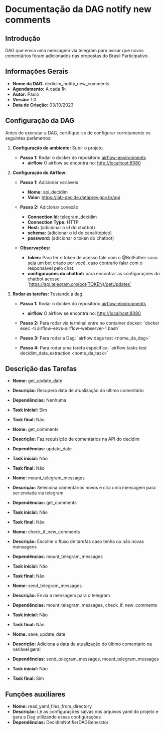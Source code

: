 # Documentação da DAG notify new comments

<!-- START doctoc generated TOC please keep comment here to allow auto update -->
<!-- DON'T EDIT THIS SECTION, INSTEAD RE-RUN doctoc TO UPDATE -->
<!-- END doctoc generated TOC please keep comment here to allow auto update -->

## Introdução

DAG que envia uma mensagem via telegram para avisar que novos comentários foram adicionados nas propostas do Brasil Participativo.

## Informações Gerais

- **Nome da DAG:** dedicim_notify_new_comments
- **Agendamento:** A cada 1h
- **Autor:** Paulo
- **Versão:** 1.0
- **Data de Criação:** 03/10/2023

## Configuração da DAG

Antes de executar a DAG, certifique-se de configurar corretamente os seguintes parâmetros:

1. **Configuração de ambiente:** Subir o projeto.
    - **Passo 1:** Rodar o docker do repositório [airflow-environments](https://gitlab.com/lappis-unb/decidimbr/airflow-envs)
        - **airflow** O airflow se encontra no: <http://localhost:8080>

2. **Configuração do Airflow:**
    - **Passo 1:** Adicionar variáveis
        - **Nome:** api_decidim
        - **Valor:** <https://lab-decide.dataprev.gov.br/api>

    - **Passo 2:** Adicionar conexão
        - **Connection Id:** telegram_decidim
        - **Connection Type:** HTTP
        - **Host:** (adicionar o id do chatbot)
        - **schema:** (adicionar o id do canal/tópico)
        - **password:** (adicionar o token do chatbot)

    - **Observações:**
        - **token:** Para ter o token de acesso fale com o @BotFather caso seja um bot criado por você, caso contrario falar com o responsável pelo chat.
        - **configurações do chatbot:** para encontrar as configurações do chatbot acesse: ´<https://api.telegram.org/bot(TOKEN)/getUpdates´>

3. **Rodar as tarefas:** Testando a dag.
    - **Passo 1:** Rodar o docker do repositório [airflow-environments](https://gitlab.com/lappis-unb/decidimbr/airflow-envs)
        - **airflow** O airflow se encontra no: <http://localhost:8080>

    - **Passo 2:** Para rodar via terminal entre no container docker: ´docker exec -ti airflow-envs-airflow-webserver-1 bash´

    - **Passo 3:** Para rodar a Dag: ´airflow dags test <nome_da_dag>´

    - **Passo 4:** Para rodar uma tarefa específica: ´airflow tasks test decidim_data_extraction <nome_da_task>´

## Descrição das Tarefas

- **Nome:** get_update_date
- **Descrição:** Recupera data de atualização do último comentário
- **Dependências:** Nenhuma
- **Task inicial:** Sim
- **Task final:** Não

- **Nome:** get_comments
- **Descrição:** Faz requisição de comentários na API do decidim
- **Dependências:** update_date
- **Task inicial:** Não
- **Task final:** Não

- **Nome:** mount_telegram_messages
- **Descrição:** Seleciona comentários novos e cria uma mensagem para ser enviada via telegram
- **Dependências:** get_comments
- **Task inicial:** Não
- **Task final:** Não

- **Nome:** check_if_new_comments
- **Descrição:** Escolhe o fluxo de tarefas caso tenha ou não novas mensagens
- **Dependências:** mount_telegram_messages
- **Task inicial:** Não
- **Task final:** Não

- **Nome:** send_telegram_messages
- **Descrição:** Envia a mensagem para o telegram
- **Dependências:** mount_telegram_messages, check_if_new_comments
- **Task inicial:** Não
- **Task final:** Não

- **Nome:** save_update_date
- **Descrição:** Adiciona a data de atualização do último comentário na variável geral
- **Dependências:** send_telegram_messages, mount_telegram_messages
- **Task inicial:** Não
- **Task final:** Sim

## Funções auxiliares

- **Nome:** read_yaml_files_from_directory
- **Descrição:** Lê as configurações salvas nos arquivos yaml do projeto e gera a Dag utilizando essas configurações
- **Dependências:** DecidimNotifierDAGGenerator
